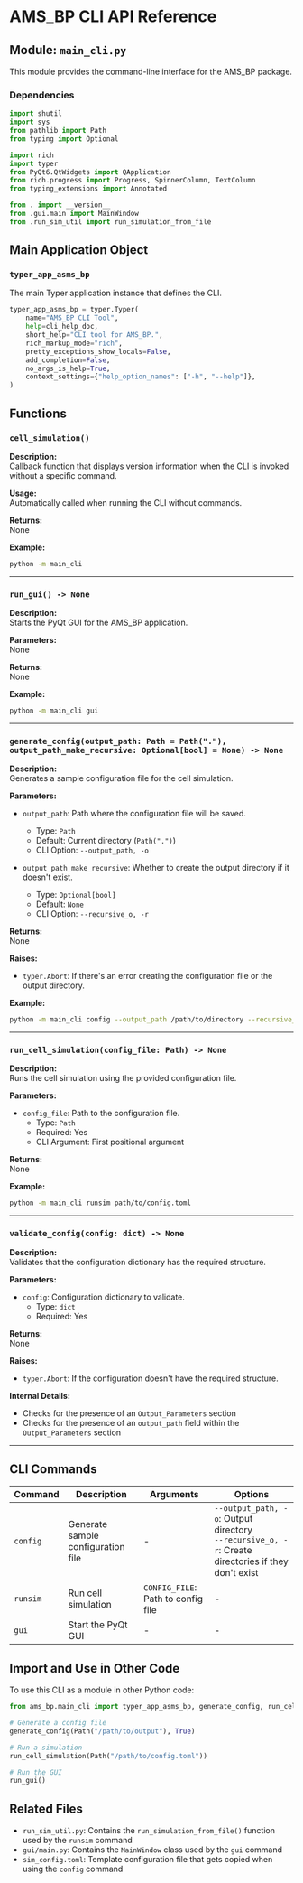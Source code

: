 # AMS_BP CLI API Reference

## Module: `main_cli.py`

This module provides the command-line interface for the AMS_BP package.

### Dependencies

```python
import shutil
import sys
from pathlib import Path
from typing import Optional

import rich
import typer
from PyQt6.QtWidgets import QApplication
from rich.progress import Progress, SpinnerColumn, TextColumn
from typing_extensions import Annotated

from . import __version__
from .gui.main import MainWindow
from .run_sim_util import run_simulation_from_file
```

## Main Application Object

### `typer_app_asms_bp`

The main Typer application instance that defines the CLI.

```python
typer_app_asms_bp = typer.Typer(
    name="AMS_BP CLI Tool",
    help=cli_help_doc,
    short_help="CLI tool for AMS_BP.",
    rich_markup_mode="rich",
    pretty_exceptions_show_locals=False,
    add_completion=False,
    no_args_is_help=True,
    context_settings={"help_option_names": ["-h", "--help"]},
)
```

## Functions

### `cell_simulation()`

**Description:**  
Callback function that displays version information when the CLI is invoked without a specific command.

**Usage:**  
Automatically called when running the CLI without commands.

**Returns:**  
None

**Example:**
```bash
python -m main_cli
```

---

### `run_gui() -> None`

**Description:**  
Starts the PyQt GUI for the AMS_BP application.

**Parameters:**  
None

**Returns:**  
None

**Example:**
```bash
python -m main_cli gui
```

---

### `generate_config(output_path: Path = Path("."), output_path_make_recursive: Optional[bool] = None) -> None`

**Description:**  
Generates a sample configuration file for the cell simulation.

**Parameters:**
- `output_path`: Path where the configuration file will be saved.
  - Type: `Path`
  - Default: Current directory (`Path(".")`)
  - CLI Option: `--output_path, -o`
  
- `output_path_make_recursive`: Whether to create the output directory if it doesn't exist.
  - Type: `Optional[bool]`
  - Default: `None`
  - CLI Option: `--recursive_o, -r`

**Returns:**  
None

**Raises:**
- `typer.Abort`: If there's an error creating the configuration file or the output directory.

**Example:**
```bash
python -m main_cli config --output_path /path/to/directory --recursive_o
```

---

### `run_cell_simulation(config_file: Path) -> None`

**Description:**  
Runs the cell simulation using the provided configuration file.

**Parameters:**
- `config_file`: Path to the configuration file.
  - Type: `Path`
  - Required: Yes
  - CLI Argument: First positional argument

**Returns:**  
None

**Example:**
```bash
python -m main_cli runsim path/to/config.toml
```

---

### `validate_config(config: dict) -> None`

**Description:**  
Validates that the configuration dictionary has the required structure.

**Parameters:**
- `config`: Configuration dictionary to validate.
  - Type: `dict`
  - Required: Yes

**Returns:**  
None

**Raises:**
- `typer.Abort`: If the configuration doesn't have the required structure.

**Internal Details:**  
- Checks for the presence of an `Output_Parameters` section
- Checks for the presence of an `output_path` field within the `Output_Parameters` section

---

## CLI Commands

| Command | Description | Arguments | Options |
|---------|-------------|-----------|---------|
| `config` | Generate sample configuration file | - | `--output_path, -o`: Output directory<br>`--recursive_o, -r`: Create directories if they don't exist |
| `runsim` | Run cell simulation | `CONFIG_FILE`: Path to config file | - |
| `gui` | Start the PyQt GUI | - | - |

## Import and Use in Other Code

To use this CLI as a module in other Python code:

```python
from ams_bp.main_cli import typer_app_asms_bp, generate_config, run_cell_simulation, run_gui

# Generate a config file
generate_config(Path("/path/to/output"), True)

# Run a simulation
run_cell_simulation(Path("/path/to/config.toml"))

# Run the GUI
run_gui()
```

## Related Files

- `run_sim_util.py`: Contains the `run_simulation_from_file()` function used by the `runsim` command
- `gui/main.py`: Contains the `MainWindow` class used by the `gui` command
- `sim_config.toml`: Template configuration file that gets copied when using the `config` command
